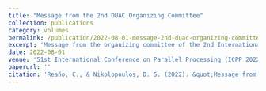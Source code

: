 ```yaml
---
title: "Message from the 2nd DUAC Organizing Committee"
collection: publications
category: volumes
permalink: /publication/2022-08-01-message-2nd-duac-organizing-committee
excerpt: 'Message from the organizing committee of the 2nd International Workshop on Deployment and Use of Accelerators.'
date: 2022-08-01
venue: '51st International Conference on Parallel Processing (ICPP 2022)'
paperurl: ''
citation: 'Reaño, C., & Nikolopoulos, D. S. (2022). &quot;Message from the 2nd DUAC Organizing Committee.&quot; In <i>51st International Conference on Parallel Processing, ICPP 2022</i>.'
---
```


